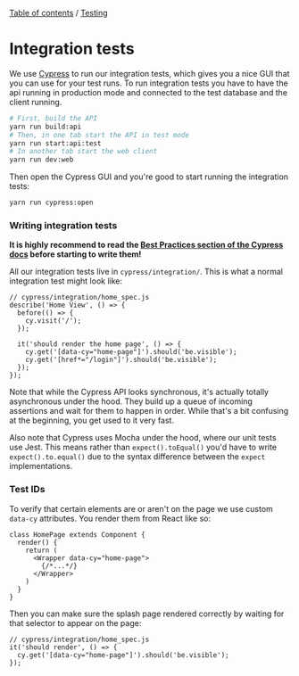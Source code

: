 [Table of contents](../readme.md) / [Testing](./intro.md)

# Integration tests

We use [Cypress](https://cypress.io) to run our integration tests, which gives you a nice GUI that you can use for your test runs. To run integration tests you have to have the api running in production mode and connected to the test database and the client running.

```sh
# First, build the API
yarn run build:api
# Then, in one tab start the API in test mode
yarn run start:api:test
# In another tab start the web client
yarn run dev:web
```

Then open the Cypress GUI and you're good to start running the integration tests:

```sh
yarn run cypress:open
```

### Writing integration tests

**It is highly recommend to read the [Best Practices section of the Cypress docs](https://docs.cypress.io/guides/references/best-practices.html) before starting to write them!**

All our integration tests live in `cypress/integration/`. This is what a normal integration test might look like:

```JS
// cypress/integration/home_spec.js
describe('Home View', () => {
  before(() => {
    cy.visit('/');
  });

  it('should render the home page', () => {
    cy.get('[data-cy="home-page"]').should('be.visible');
    cy.get('[href*="/login"]').should('be.visible');
  });
});
```

Note that while the Cypress API looks synchronous, it's actually totally asynchronous under the hood. They build up a queue of incoming assertions and wait for them to happen in order. While that's a bit confusing at the beginning, you get used to it very fast.

Also note that Cypress uses Mocha under the hood, where our unit tests use Jest. This means rather than `expect().toEqual()` you'd have to write `expect().to.equal()` due to the syntax difference between the `expect` implementations.

### Test IDs

To verify that certain elements are or aren't on the page we use custom `data-cy` attributes. You render them from React like so:

```JS
class HomePage extends Component {
  render() {
    return (
      <Wrapper data-cy="home-page">
        {/*...*/}
      </Wrapper>
    )
  }
}
```

Then you can make sure the splash page rendered correctly by waiting for that selector to appear on the page:

```JS
// cypress/integration/home_spec.js
it('should render', () => {
  cy.get('[data-cy="home-page"]').should('be.visible');
});
```

